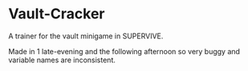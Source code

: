 # Vault-Cracker
A trainer for the vault minigame in SUPERVIVE. 

Made in 1 late-evening and the following afternoon so very buggy and variable names are inconsistent.
